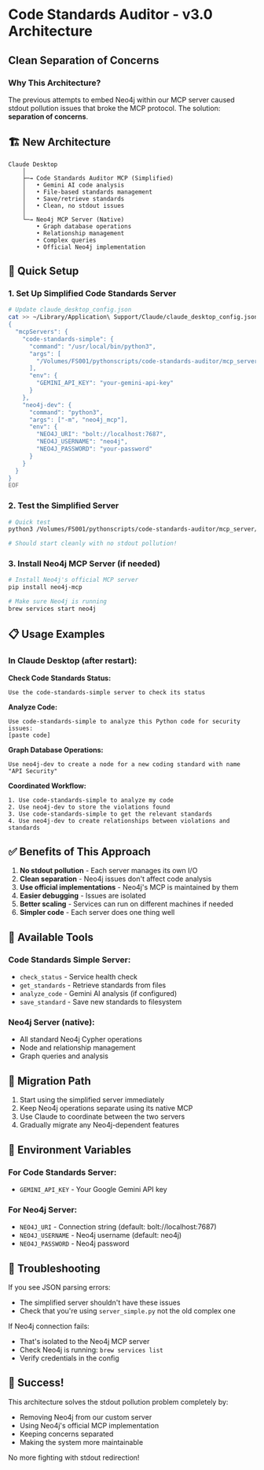 # Code Standards Auditor - v3.0 Architecture

## Clean Separation of Concerns

### Why This Architecture?

The previous attempts to embed Neo4j within our MCP server caused stdout pollution issues that broke the MCP protocol. The solution: **separation of concerns**.

## 🏗️ New Architecture

```
Claude Desktop
    │
    ├─→ Code Standards Auditor MCP (Simplified)
    │   • Gemini AI code analysis
    │   • File-based standards management
    │   • Save/retrieve standards
    │   • Clean, no stdout issues
    │
    └─→ Neo4j MCP Server (Native)
        • Graph database operations
        • Relationship management  
        • Complex queries
        • Official Neo4j implementation
```

## 🚀 Quick Setup

### 1. Set Up Simplified Code Standards Server

```bash
# Update claude_desktop_config.json
cat >> ~/Library/Application\ Support/Claude/claude_desktop_config.json << 'EOF'
{
  "mcpServers": {
    "code-standards-simple": {
      "command": "/usr/local/bin/python3",
      "args": [
        "/Volumes/FS001/pythonscripts/code-standards-auditor/mcp_server/server_simple.py"
      ],
      "env": {
        "GEMINI_API_KEY": "your-gemini-api-key"
      }
    },
    "neo4j-dev": {
      "command": "python3",
      "args": ["-m", "neo4j_mcp"],
      "env": {
        "NEO4J_URI": "bolt://localhost:7687",
        "NEO4J_USERNAME": "neo4j",
        "NEO4J_PASSWORD": "your-password"
      }
    }
  }
}
EOF
```

### 2. Test the Simplified Server

```bash
# Quick test
python3 /Volumes/FS001/pythonscripts/code-standards-auditor/mcp_server/server_simple.py

# Should start cleanly with no stdout pollution!
```

### 3. Install Neo4j MCP Server (if needed)

```bash
# Install Neo4j's official MCP server
pip install neo4j-mcp

# Make sure Neo4j is running
brew services start neo4j
```

## 📋 Usage Examples

### In Claude Desktop (after restart):

**Check Code Standards Status:**
```
Use the code-standards-simple server to check its status
```

**Analyze Code:**
```
Use code-standards-simple to analyze this Python code for security issues:
[paste code]
```

**Graph Database Operations:**
```
Use neo4j-dev to create a node for a new coding standard with name "API Security"
```

**Coordinated Workflow:**
```
1. Use code-standards-simple to analyze my code
2. Use neo4j-dev to store the violations found
3. Use code-standards-simple to get the relevant standards
4. Use neo4j-dev to create relationships between violations and standards
```

## ✅ Benefits of This Approach

1. **No stdout pollution** - Each server manages its own I/O
2. **Clean separation** - Neo4j issues don't affect code analysis
3. **Use official implementations** - Neo4j's MCP is maintained by them
4. **Easier debugging** - Issues are isolated
5. **Better scaling** - Services can run on different machines if needed
6. **Simpler code** - Each server does one thing well

## 🔧 Available Tools

### Code Standards Simple Server:
- `check_status` - Service health check
- `get_standards` - Retrieve standards from files
- `analyze_code` - Gemini AI analysis (if configured)
- `save_standard` - Save new standards to filesystem

### Neo4j Server (native):
- All standard Neo4j Cypher operations
- Node and relationship management
- Graph queries and analysis

## 🎯 Migration Path

1. Start using the simplified server immediately
2. Keep Neo4j operations separate using its native MCP
3. Use Claude to coordinate between the two servers
4. Gradually migrate any Neo4j-dependent features

## 📝 Environment Variables

### For Code Standards Server:
- `GEMINI_API_KEY` - Your Google Gemini API key

### For Neo4j Server:
- `NEO4J_URI` - Connection string (default: bolt://localhost:7687)
- `NEO4J_USERNAME` - Neo4j username (default: neo4j)
- `NEO4J_PASSWORD` - Neo4j password

## 🚨 Troubleshooting

If you see JSON parsing errors:
- The simplified server shouldn't have these issues
- Check that you're using `server_simple.py` not the old complex one

If Neo4j connection fails:
- That's isolated to the Neo4j MCP server
- Check Neo4j is running: `brew services list`
- Verify credentials in the config

## 🎉 Success!

This architecture solves the stdout pollution problem completely by:
- Removing Neo4j from our custom server
- Using Neo4j's official MCP implementation
- Keeping concerns separated
- Making the system more maintainable

No more fighting with stdout redirection!
